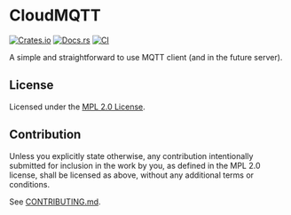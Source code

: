 # CloudMQTT

[![Crates.io](https://img.shields.io/crates/v/cloudmqtt.svg)](https://crates.io/crates/cloudmqtt)
[![Docs.rs](https://docs.rs/cloudmqtt/badge.svg)](https://docs.rs/cloudmqtt)
[![CI](https://github.com/TheNeikos/cloudmqtt/workflows/CI/badge.svg)](https://github.com/TheNeikos/cloudmqtt/actions)

A simple and straightforward to use MQTT client (and in the future server).

## License

Licensed under the [MPL 2.0 License](./LICENSE).


## Contribution

Unless you explicitly state otherwise, any contribution intentionally submitted
for inclusion in the work by you, as defined in the MPL 2.0 license, shall be
licensed as above, without any additional terms or conditions.

See [CONTRIBUTING.md](CONTRIBUTING.md).
